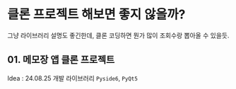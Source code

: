 # 클론 프로젝트 해보면 좋지 않을까? 
그냥 라이브러리 설명도 좋긴한데, 클론 코딩하면 뭔가 많이 조회수랑 뽑아올 수 있을듯.


## 01. 메모장 앱 클론 프로젝트
Idea : 24.08.25
개발 라이브러리 `Pyside6`, `PyQt5`
